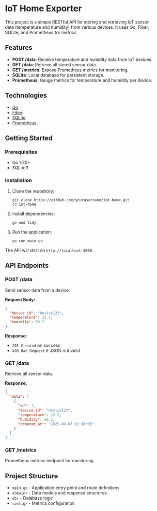 # IoT Home Exporter

This project is a simple RESTful API for storing and retrieving IoT sensor data (temperature and humidity) from various devices. It uses Go, Fiber, SQLite, and Prometheus for metrics.

## Features

- **POST /data**: Receive temperature and humidity data from IoT devices.
- **GET /data**: Retrieve all stored sensor data.
- **GET /metrics**: Expose Prometheus metrics for monitoring.
- **SQLite**: Local database for persistent storage.
- **Prometheus**: Gauge metrics for temperature and humidity per device.

## Technologies

- [Go](https://golang.org/)
- [Fiber](https://github.com/gofiber/fiber)
- [SQLite](https://www.sqlite.org/)
- [Prometheus](https://prometheus.io/)

## Getting Started

### Prerequisites

- Go 1.20+
- SQLite3

### Installation

1. Clone the repository:
    ```sh
    git clone https://github.com/yourusername/iot-home.git
    cd iot-home
    ```

2. Install dependencies:
    ```sh
    go mod tidy
    ```

3. Run the application:
    ```sh
    go run main.go
    ```

The API will start on `http://localhost:3000`.

## API Endpoints

### POST /data

Send sensor data from a device.

**Request Body:**
```json
{
  "device_id": "device123",
  "temperature": 23.5,
  "humidity": 60.2
}
```

**Response:**
- `201 Created` on success
- `400 Bad Request` if JSON is invalid

### GET /data

Retrieve all sensor data.

**Response:**
```json
{
  "data": [
    {
      "id": 1,
      "device_id": "device123",
      "temperature": 23.5,
      "humidity": 60.2,
      "created_at": "2025-08-07 01:28:05"
    }
  ]
}
```

### GET /metrics

Prometheus metrics endpoint for monitoring.

## Project Structure

- `main.go` - Application entry point and route definitions
- `domain/` - Data models and response structures
- `db/` - Database logic
- `config/` - Metrics configuration

##
